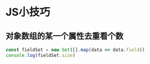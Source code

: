 # JS小技巧

## 对象数组的某一个属性去重看个数
```js
const fieldSet = new Set([].map(data => data.field))
console.log(fieldSet.size)
```

